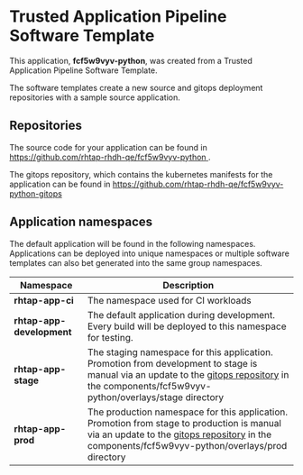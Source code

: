 # Trusted Application Pipeline Software Template

This application, **fcf5w9vyv-python**, was created from a Trusted Application Pipeline Software Template.

The software templates create a new source and gitops deployment repositories with a sample source application. 

## Repositories

The source code for your application can be found in [https://github.com/rhtap-rhdh-qe/fcf5w9vyv-python ](https://github.com/rhtap-rhdh-qe/fcf5w9vyv-python ).
 
The gitops repository, which contains the kubernetes manifests for the application can be found in 
[https://github.com/rhtap-rhdh-qe/fcf5w9vyv-python-gitops ](https://github.com/rhtap-rhdh-qe/fcf5w9vyv-python-gitops ) 

## Application namespaces 

The default application will be found in the following namespaces. Applications can be deployed into unique namespaces or multiple software templates can also bet generated into the same group namespaces.  

|  Namespace   |  Description   |  
| -------- | -------- |
| **rhtap-app-ci** | The namespace used for CI workloads |
| **rhtap-app-development** | The default application during development. Every build will be deployed to this namespace for testing. |
| **rhtap-app-stage** | The staging namespace for this application. Promotion from development to stage is manual via an update to the [gitops repository](https://github.com/rhtap-rhdh-qe/fcf5w9vyv-python-gitops ) in the components/fcf5w9vyv-python/overlays/stage directory |
| **rhtap-app-prod** | The production namespace for this application. Promotion from stage to production is manual via an update to the [gitops repository](https://github.com/rhtap-rhdh-qe/fcf5w9vyv-python-gitops ) in the components/fcf5w9vyv-python/overlays/prod directory |